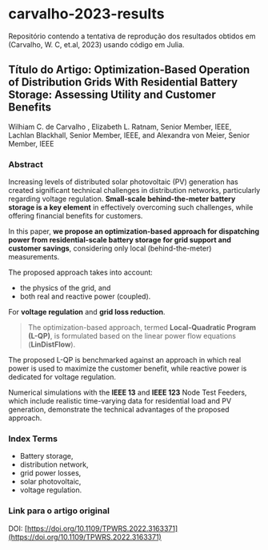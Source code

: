 # carvalho-2023-results

Repositório contendo a tentativa de reprodução dos resultados obtidos em (Carvalho, W. C, et.al, 2023) usando código em Julia.

## Título do Artigo: Optimization-Based Operation of Distribution Grids With Residential Battery Storage: Assessing Utility and Customer Benefits

Wilhiam C. de Carvalho , Elizabeth L. Ratnam, Senior Member, IEEE,<br>Lachlan Blackhall, Senior Member, IEEE, and Alexandra von Meier, Senior Member, IEEE

### Abstract

Increasing levels of distributed solar photovoltaic (PV) generation has created significant technical challenges in distribution networks, particularly regarding voltage regulation. **Small-scale behind-the-meter battery storage is a key element** in effectively overcoming such challenges, while offering financial benefits for customers.

In this paper, **we propose an optimization-based approach for dispatching power from residential-scale battery storage for grid support and customer savings**, considering only local (behind-the-meter) measurements.

The proposed approach takes into account:

- the physics of the grid, and
- both real and reactive power (coupled).

For **voltage regulation** and **grid loss reduction**.

> The optimization-based approach, termed **Local-Quadratic Program (L-QP)**, is formulated based on the linear power flow equations (**LinDistFlow**).

The proposed L-QP is benchmarked against an approach in which real power is used to maximize the customer benefit, while reactive power is dedicated for voltage regulation.

Numerical simulations with the **IEEE 13** and **IEEE 123** Node Test Feeders, which include realistic time-varying data for residential load and PV generation, demonstrate the technical advantages of the proposed approach.

### Index Terms

- Battery storage,
- distribution network,
- grid power losses,
- solar photovoltaic,
- voltage regulation.

### Link para o artigo original

DOI: [https://doi.org/10.1109/TPWRS.2022.3163371](https://doi.org/10.1109/TPWRS.2022.3163371)

